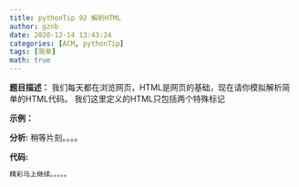 ```yaml
---
title: pythonTip 92 解析HTML
author: gznb
date: 2020-12-14 13:43:24
categories: [ACM, pythonTip]
tags: [简单]
math: true
---
```


**题目描述：**
我们每天都在浏览网页，HTML是网页的基础，现在请你模拟解析简单的HTML代码。
我们这里定义的HTML只包括两个特殊标记

**示例：**


**分析:**
稍等片刻。。。。

**代码:**
```python
精彩马上继续。。。。。
```
